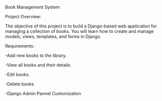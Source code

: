 Book Management System

Project Overview:

The objective of this project is to build a Django-based web application for managing a collection of books. You will learn how to create and manage models, views, templates, and forms in Django.

Requirements:

-Add new books to the library.

-View all books and their details.

-Edit  books.

-Delete books

-Django Admin Pannel Customization 

